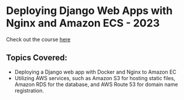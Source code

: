 # Deploying Django Web Apps with Nginx and Amazon ECS - 2023

Check out the course [here](https://www.udemy.com/course/deploy-a-django-web-app-with-nginx-and-amazon-ecs-2022/)

## Topics Covered:
* Deploying a Django web app with Docker and Nginx to Amazon EC
* Utilizing AWS services, such as Amazon S3 for hosting static files, Amazon RDS for the database, and AWS Route 53 for domain name registration.
